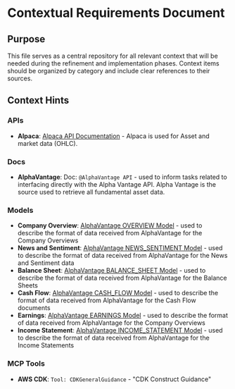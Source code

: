 # Contextual Requirements Document

## Purpose

This file serves as a central repository for all relevant context that will be needed during the refinement and implementation phases. Context items should be organized by category and include clear references to their sources.

## Context Hints

### APIs
- **Alpaca**: [Alpaca API Documentation](https://docs.aws.amazon.com/lambda/latest/dg/best-practices.html) - Alpaca is used for Asset and market data (OHLC).

### Docs
- **AlphaVantage**: Doc: `@AlphaVantage API` - used to inform tasks related to interfacing directly with the Alpha Vantage API. Alpha Vantage is the source used to retrieve all fundamental asset data.

### Models
- **Company Overview**: [AlphaVantage OVERVIEW Model](./models/alphavantage/OVERVIEW.json) - used to describe the format of data received from AlphaVantage for the Company Overviews
- **News and Sentiment**: [AlphaVantage NEWS_SENTIMENT Model](./models/alphavantage/NEWS_SENTIMENT.json) - used to describe the format of data received from AlphaVantage for the News and Sentiment data
- **Balance Sheet**: [AlphaVantage BALANCE_SHEET Model](./models/alphavantage/BALANCE_SHEET.json) - used to describe the format of data received from AlphaVantage for the Balance Sheets
- **Cash Flow**: [AlphaVantage CASH_FLOW Model](./models/alphavantage/CASH_FLOW.json) - used to describe the format of data received from AlphaVantage for the Cash Flow documents
- **Earnings**: [AlphaVantage EARNINGS Model](./models/alphavantage/EARNINGS.json) - used to describe the format of data received from AlphaVantage for the Company Overviews
- **Income Statement**: [AlphaVantage INCOME_STATEMENT Model](./models/alphavantage/INCOME_STATEMENT.json) - used to describe the format of data received from AlphaVantage for the Income Statements

### MCP Tools
- **AWS CDK**: `Tool: CDKGeneralGuidance` - "CDK Construct Guidance"

